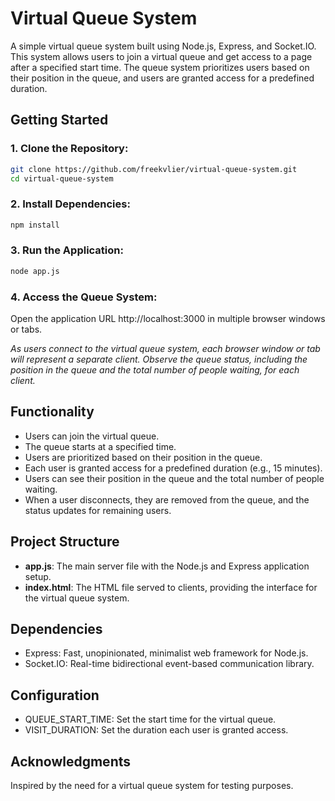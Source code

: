 # Virtual Queue System

A simple virtual queue system built using Node.js, Express, and Socket.IO. This system allows users to join a virtual queue and get access to a page after a specified start time. The queue system prioritizes users based on their position in the queue, and users are granted access for a predefined duration.

## Getting Started

### 1. Clone the Repository:
```bash
git clone https://github.com/freekvlier/virtual-queue-system.git
cd virtual-queue-system
```

### 2. Install Dependencies:
```bash
npm install
```

### 3. Run the Application:

```bash
node app.js
```
### 4. Access the Queue System:
Open the application URL http://localhost:3000 in multiple browser windows or tabs.

*As users connect to the virtual queue system, each browser window or tab will represent a separate client. Observe the queue status, including the position in the queue and the total number of people waiting, for each client.*

## Functionality
- Users can join the virtual queue.
- The queue starts at a specified time.
- Users are prioritized based on their position in the queue.
- Each user is granted access for a predefined duration (e.g., 15 minutes).
- Users can see their position in the queue and the total number of people waiting.
- When a user disconnects, they are removed from the queue, and the status updates for remaining users.

## Project Structure

- **app.js**:  The main server file with the Node.js and Express application setup.
- **index.html**: The HTML file served to clients, providing the interface for the virtual queue system.

## Dependencies
- Express: Fast, unopinionated, minimalist web framework for Node.js.
- Socket.IO: Real-time bidirectional event-based communication library.

## Configuration
- QUEUE_START_TIME: Set the start time for the virtual queue.
- VISIT_DURATION: Set the duration each user is granted access.

## Acknowledgments
Inspired by the need for a virtual queue system for testing purposes.
